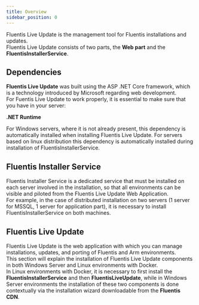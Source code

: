 ```yaml
---
title: Overview
sidebar_position: 0
---
```




Fluentis Live Update is the management tool for Fluentis installations and updates.  
Fluentis Live Update consists of two parts, the **Web part** and the **FluentisInstallerService**.

## Dependencies

**Fluentis Live Update** was built using the ASP .NET Core framework, which is a technology introduced by Microsoft regarding web development.  
For Fuentis Live Update to work properly, it is essential to make sure that you have in your server:  

**.NET Runtime**  

For Windows servers, where it is not already present, this dependency is automatically installed when installing Fluentis Live Update. For servers based on linux distribution this dependency is automatically installed during installation of FluentisInstallerService.  
 

## Fluentis Installer Service

Fluentis Installer Service is a dedicated service that must be installed on each server involved in the installation, so that all environments can be visible and piloted from the Fluentis Live Update Web Application.  
For example, in the case of distributed installation on two servers (1 server for MSSQL, 1 server for application part), it is necessary to install FluentisInstallerService on both machines.


## Fluentis Live Update

Fluentis Live Update is the web application with which you can manage installations, updates, and porting of Fluentis and Arm environments.  
This section will explain the installation of Fluentis Live Update components in both Windows Server and Linux environments with Docker.  
In Linux environments with Docker, it is necessary to first install the **FluentisInstallerService** and then **FluentisLiveUpdate**, while in Windows Server environments the installation of these two components is done contextually via the installation wizard downloadable from the **Fluentis CDN**.  





